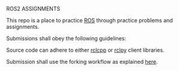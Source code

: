 
ROS2 ASSIGNMENTS

This repo is a place to practice [ROS](https://docs.ros.org/en/humble/index.html) through practice problems and assignments.

Submissions shall obey the following guidelines:

Source code can adhere to either [rclcpp](https://github.com/ros2/rclcpp) or [rclpy](https://github.com/ros2/rclpy) client libraries. 

Submission shall use the forking workflow as explained [here](https://gist.github.com/Chaser324/ce0505fbed06b947d962).


